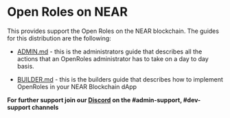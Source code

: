 # Open Roles on NEAR 

This provides support the Open Roles on the NEAR blockchain. The guides for this distribution are the following:

 * <a href="ADMIN.md">ADMIN.md</a> - this is the administrators guide that describes all the actions that an OpenRoles administrator has to take 
 on a day to day basis. 
 
 * <a href="BUILDER.md">BUILDER.md</a> - this is the builders guide that describes how to implement OpenRoles in your NEAR Blockchain dApp 

**For further support join our <a href="https://rebrand.ly/obei_or_git">Discord</a> on the #admin-support, #dev-support channels** 
